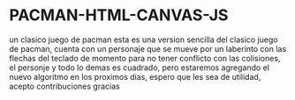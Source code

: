 # PACMAN-HTML-CANVAS-JS
un clasico juego de pacman
esta es una version sencilla del clasico juego de pacman, cuenta con un personaje que se mueve por un laberinto con las flechas del teclado
de momento para no tener conflicto con las colisiones, el personje y todo lo demas es cuadrado, pero estaremos agregando el nuevo algoritmo en los proximos dias, 
espero que les sea de utilidad, acepto contribuciones
gracias
